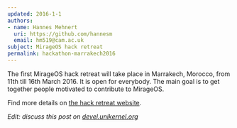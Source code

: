 ```yaml
---
updated: 2016-1-1
authors:
- name: Hannes Mehnert
  uri: https://github.com/hannesm
  email: hm519@cam.ac.uk
subject: MirageOS hack retreat
permalink: hackathon-marrakech2016
---
```


The first MirageOS hack retreat will take place in Marrakech, Morocco, from 11th till 16th March 2016.  It is open for everybody.  The main goal is to get together people motivated to contribute to MirageOS.

Find more details on [the hack retreat website](http://retreat.mirage.io).

*Edit: discuss this post on [devel.unikernel.org][discuss]*

[discuss]: https://devel.unikernel.org/t/1st-mirageos-hackathon/24/1

